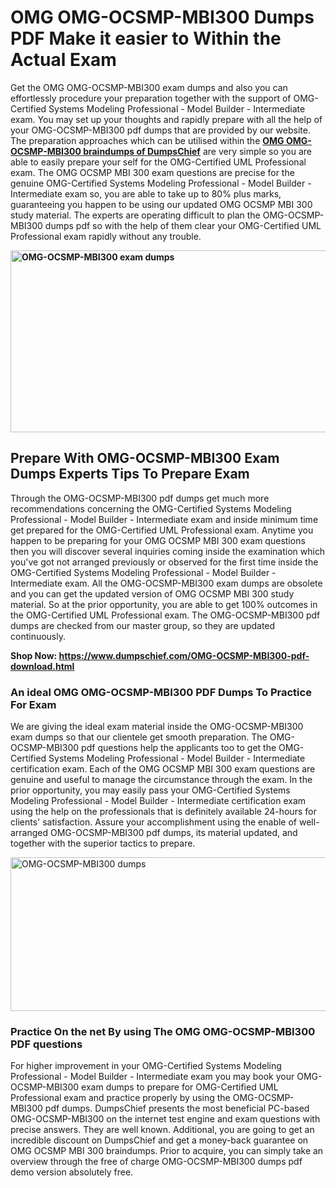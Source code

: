 <h1><strong>OMG OMG-OCSMP-MBI300 Dumps PDF Make it easier to Within the Actual Exam&nbsp;</strong></h1>
<p>Get the OMG OMG-OCSMP-MBI300 exam dumps and also you can effortlessly procedure your preparation together with the support of OMG-Certified Systems Modeling Professional - Model Builder - Intermediate exam. You may set up your thoughts and rapidly prepare with all the help of your OMG-OCSMP-MBI300 pdf dumps that are provided by our website. The preparation approaches which can be utilised within the <strong><a href="https://www.dumpschief.com/OMG-OCSMP-MBI300-pdf-download.html">OMG OMG-OCSMP-MBI300 braindumps of DumpsChief</a></strong> are very simple so you are able to easily prepare your self for the OMG-Certified UML Professional exam. The OMG OCSMP MBI 300 exam questions are precise for the genuine OMG-Certified Systems Modeling Professional - Model Builder - Intermediate exam so, you are able to take up to 80% plus marks, guaranteeing you happen to be using our updated OMG OCSMP MBI 300 study material. The experts are operating difficult to plan the OMG-OCSMP-MBI300 dumps pdf so with the help of them clear your OMG-Certified UML Professional exam rapidly without any trouble.&nbsp;</p>
<p><strong><img src="https://i.ibb.co/MRLCNcv/dumpschief-1st-image.jpg" alt="OMG-OCSMP-MBI300 exam dumps" width="600" height="291" /></strong></p>
<h2><strong>Prepare With OMG-OCSMP-MBI300 Exam Dumps Experts Tips To Prepare Exam</strong></h2>
<p>Through the OMG-OCSMP-MBI300 pdf dumps get much more recommendations concerning the OMG-Certified Systems Modeling Professional - Model Builder - Intermediate exam and inside minimum time get prepared for the OMG-Certified UML Professional exam. Anytime you happen to be preparing for your OMG OCSMP MBI 300 exam questions then you will discover several inquiries coming inside the examination which you've got not arranged previously or observed for the first time inside the OMG-Certified Systems Modeling Professional - Model Builder - Intermediate exam. All the OMG-OCSMP-MBI300 exam dumps are obsolete and you can get the updated version of OMG OCSMP MBI 300 study material. So at the prior opportunity, you are able to get 100% outcomes in the OMG-Certified UML Professional exam. The OMG-OCSMP-MBI300 pdf dumps are checked from our master group, so they are updated continuously.</p>
<p><strong>Shop Now:&nbsp;<a href="https://www.dumpschief.com/OMG-OCSMP-MBI300-pdf-download.html">https://www.dumpschief.com/OMG-OCSMP-MBI300-pdf-download.html</a></strong></p>
<h3><strong>An ideal OMG OMG-OCSMP-MBI300 PDF Dumps To Practice For Exam&nbsp;</strong></h3>
<p>We are giving the ideal exam material inside the OMG-OCSMP-MBI300 exam dumps so that our clientele get smooth preparation. The OMG-OCSMP-MBI300 pdf questions help the applicants too to get the OMG-Certified Systems Modeling Professional - Model Builder - Intermediate certification exam. Each of the OMG OCSMP MBI 300 exam questions are genuine and useful to manage the circumstance through the exam. In the prior opportunity, you may easily pass your OMG-Certified Systems Modeling Professional - Model Builder - Intermediate certification exam using the help on the professionals that is definitely available 24-hours for clients' satisfaction. Assure your accomplishment using the enable of well-arranged OMG-OCSMP-MBI300 pdf dumps, its material updated, and together with the superior tactics to prepare.&nbsp;</p>
<p><a href="https://www.dumpschief.com/OMG-OCSMP-MBI300-pdf-download.html"><img src="https://i.ibb.co/3NWDmKS/dumpschief-2nd-image.jpg" alt="OMG-OCSMP-MBI300 dumps" width="600" height="246" /></a></p>
<h3><strong>Practice On the net By using The OMG OMG-OCSMP-MBI300 PDF questions&nbsp;</strong></h3>
<p>For higher improvement in your OMG-Certified Systems Modeling Professional - Model Builder - Intermediate exam you may book your OMG-OCSMP-MBI300 exam dumps to prepare for OMG-Certified UML Professional exam and practice properly by using the OMG-OCSMP-MBI300 pdf dumps. DumpsChief presents the most beneficial PC-based OMG-OCSMP-MBI300 on the internet test engine and exam questions with precise answers. They are well known. Additional, you are going to get an incredible discount on DumpsChief and get a money-back guarantee on OMG OCSMP MBI 300 braindumps. Prior to acquire, you can simply take an overview through the free of charge OMG-OCSMP-MBI300 dumps pdf demo version absolutely free.</p>
